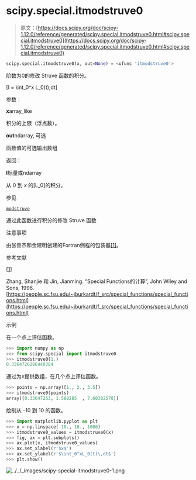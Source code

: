 # scipy.special.itmodstruve0

> 原文：[https://docs.scipy.org/doc/scipy-1.12.0/reference/generated/scipy.special.itmodstruve0.html#scipy.special.itmodstruve0](https://docs.scipy.org/doc/scipy-1.12.0/reference/generated/scipy.special.itmodstruve0.html#scipy.special.itmodstruve0)

```py
scipy.special.itmodstruve0(x, out=None) = <ufunc 'itmodstruve0'>
```

阶数为0的修改 Struve 函数的积分。

\[I = \int_0^x L_0(t)\,dt\]

参数：

**x**array_like

积分的上限（浮点数）。

**out**ndarray, 可选

函数值的可选输出数组

返回：

**I**标量或ndarray

从 0 到 *x* 的\[L_0\]的积分。

参见

[`modstruve`](scipy.special.modstruve.html#scipy.special.modstruve "scipy.special.modstruve")

通过此函数进行积分的修改 Struve 函数

注意事项

由张善杰和金建明创建的Fortran例程的包装器[[1]](#r99c8c4349f20-1)。

参考文献

[[1](#id1)]

Zhang, Shanjie 和 Jin, Jianming. “Special Functions的计算”, John Wiley and Sons, 1996. [https://people.sc.fsu.edu/~jburkardt/f_src/special_functions/special_functions.html](https://people.sc.fsu.edu/~jburkardt/f_src/special_functions/special_functions.html)

示例

在一个点上评估函数。

```py
>>> import numpy as np
>>> from scipy.special import itmodstruve0
>>> itmodstruve0(1.)
0.3364726286440384 
```

通过为*x*提供数组，在几个点上评估函数。

```py
>>> points = np.array([1., 2., 3.5])
>>> itmodstruve0(points)
array([0.33647263, 1.588285  , 7.60382578]) 
```

绘制从 -10 到 10 的函数。

```py
>>> import matplotlib.pyplot as plt
>>> x = np.linspace(-10., 10., 1000)
>>> itmodstruve0_values = itmodstruve0(x)
>>> fig, ax = plt.subplots()
>>> ax.plot(x, itmodstruve0_values)
>>> ax.set_xlabel(r'$x$')
>>> ax.set_ylabel(r'$\int_0^xL_0(t)\,dt$')
>>> plt.show() 
```

![../../_images/scipy-special-itmodstruve0-1.png](../Images/8f2b86359d4d03302a58b7dfbc00d6c9.png)
